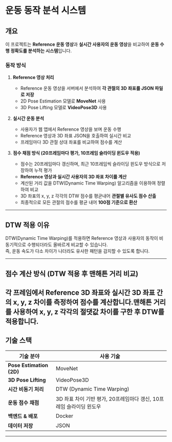 # **운동 동작 분석 시스템**   

## **개요**  
이 프로젝트는 **Reference 운동 영상**과 **실시간 사용자의 운동 영상**을 비교하여 **운동 수행 정확도를 분석하는 시스템**입니다.  

### **동작 방식**  
1. **Reference 영상 처리**  
   - Reference 운동 영상을 서버에서 분석하여 **각 관절의 3D 좌표를 JSON 파일로 저장**  
   - 2D Pose Estimation 모델로 **MoveNet** 사용  
   - 3D Pose Lifting 모델로 **VideoPose3D** 사용  

2. **실시간 운동 분석**  
   - 사용자가 웹 앱에서 Reference 영상을 보며 운동 수행  
   - Reference 영상과 3D 좌표 JSON을 호출하여 실시간 비교  
   - 프레임마다 3D 관절 상대 좌표를 비교하여 점수를 계산  

3. **점수 채점 방식 (20프레임마다 평가, 10프레임 슬라이딩 윈도우 적용)**  
   - 점수는 20프레임마다 갱신하며, 최근 10프레임씩 슬라이딩 윈도우 방식으로 저장하여 누적 평가  
   - **Reference 영상과 실시간 사용자의 3D 좌표 차이를 계산**  
   - 계산된 거리 값을 DTW(Dynamic Time Warping) 알고리즘을 이용하여 정렬하여 비교  
   - 3D 좌표의 x, y, z 각각의 DTW 점수를 평균내어 **관절별 유사도 점수 산출**  
   - 최종적으로 모든 관절의 점수를 평균 내어 **100점 기준으로 환산**  

---

## **DTW 적용 이유**  
DTW(Dynamic Time Warping)를 적용하면 Reference 영상과 사용자의 동작이 비동기적으로 수행되더라도 올바르게 비교할 수 있습니다.  
즉, 운동 속도가 다소 차이가 나더라도 유사한 패턴을 감지할 수 있도록 합니다.  

---

## **점수 계산 방식 (DTW 적용 후 맨해튼 거리 비교)**  
각 프레임에서 Reference 3D 좌표와 실시간 3D 좌표 간의 x, y, z 차이를 측정하여 점수를 계산합니다.맨해튼 거리를 사용하여  x, y, z 각각의 절댓값 차이를 구한 후 DTW를 적용합니다.
---

## **기술 스택**  

| 기술 분야        | 사용 기술 |
|----------------|----------|
| **Pose Estimation (2D)**  | MoveNet |
| **3D Pose Lifting**  | VideoPose3D |
| **시간 비동기 처리**  | DTW (Dynamic Time Warping) |
| **운동 점수 채점**  | 3D 좌표 차이 기반 평가, 20프레임마다 갱신, 10프레임 슬라이딩 윈도우 |
| **백엔드 & 배포**  | Docker |
| **데이터 저장**  | JSON |

---
